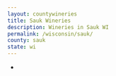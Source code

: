 ```yaml
---
layout: countywineries
title: Sauk Wineries
description: Wineries in Sauk WI
permalink: /wisconsin/sauk/
county: sauk
state: wi
---
```

-

